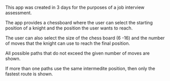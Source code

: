 This app was created in 3 days for the purposes of a job interview assessment.

The app provides a chessboard where the user can select the starting position of a knight and the position the user wants to reach.

The user can also select the size of the chess board (6 -16) and the number of moves that the knight can use to reach the final position.

All possible paths that do not exceed the given number of moves are shown.

If more than one paths use the same intermedite position, then only the fastest route is shown.

